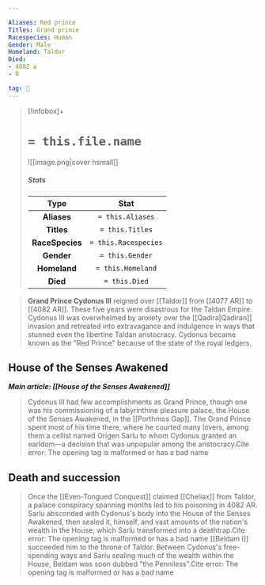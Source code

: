 ```yaml
---

Aliases: Red prince
Titles: Grand prince
Racespecies: Human
Gender: Male
Homeland: Taldor
Died:
- 4082 a
- R

tag: 👤️
---
```


> [!infobox]+
> #  `= this.file.name`
> ![[image.png|cover hsmall]]
> ##### Stats
> Type | Stat |
> :---: |:---:|
> **Aliases** | `= this.Aliases` |
> **Titles** | `= this.Titles` |
> **RaceSpecies** | `= this.Racespecies` |
> **Gender** | `= this.Gender` |
> **Homeland** | `= this.Homeland` |
> **Died** | `= this.Died` |



> **Grand Prince Cydonus III** reigned over [[Taldor]] from [[4077 AR]] to [[4082 AR]]. These five years were disastrous for the Taldan Empire. Cydonus III was overwhelmed by anxiety over the [[Qadira|Qadiran]] invasion and retreated into extravagance and indulgence in ways that stunned even the libertine Taldan aristocracy. Cydonus became known as the "Red Prince" because of the state of the royal ledgers.


## House of the Senses Awakened

***Main article: [[House of the Senses Awakened]]***
> Cydonus III had few accomplishments as Grand Prince, though one was his commissioning of a labyrinthine pleasure palace, the House of the Senses Awakened, in the [[Porthmos Gap]]. The Grand Prince spent most of his time there, where he courted many lovers, among them a cellist named Origen Sarlu to whom Cydonus granted an earldom—a decision that was unpopular among the aristocracy.Cite error: The opening <ref> tag is malformed or has a bad name


## Death and succession

> Once the [[Even-Tongued Conquest]] claimed [[Cheliax]] from Taldor, a palace conspiracy spanning months led to his poisoning in 4082 AR. Sarlu absconded with Cydonus's body into the House of the Senses Awakened, then sealed it, himself, and vast amounts of the nation's wealth in the House, which Sarlu transformed into a deathtrap.Cite error: The opening <ref> tag is malformed or has a bad name
> [[Beldam I]] succeeded him to the throne of Taldor. Between Cydonus's free-spending ways and Sarlu sealing much of the wealth within the House, Beldam was soon dubbed "the Penniless".Cite error: The opening <ref> tag is malformed or has a bad name








